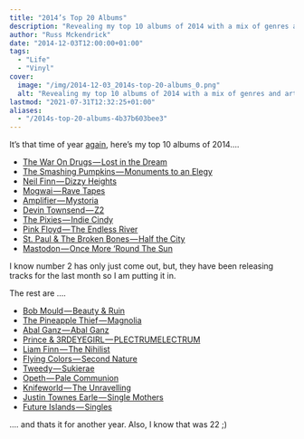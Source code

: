 ```yaml
---
title: "2014’s Top 20 Albums"
description: "Revealing my top 10 albums of 2014 with a mix of genres and artists, plus additional favorites that almost made the cut, all available on Spotify."
author: "Russ Mckendrick"
date: "2014-12-03T12:00:00+01:00"
tags:
  - "Life"
  - "Vinyl"
cover:
  image: "/img/2014-12-03_2014s-top-20-albums_0.png"
  alt: "Revealing my top 10 albums of 2014 with a mix of genres and artists, plus additional favorites that almost made the cut, all available on Spotify."
lastmod: "2021-07-31T12:32:25+01:00"
aliases:
  - "/2014s-top-20-albums-4b37b603bee3"
---
```


It’s that time of year [again](/2013/12/08/top-10-2013/), here’s my top 10 albums of 2014….

- [The War On Drugs — Lost in the Dream](http://open.spotify.com/album/14xxjLlbGy8ACm4MorBjD5)
- [The Smashing Pumpkins — Monuments to an Elegy](http://open.spotify.com/album/7CBU0R0Rj9MaedvP3CKoj5)
- [Neil Finn — Dizzy Heights](http://open.spotify.com/album/6ajnvgSNv3H0cUn4kOVui6)
- [Mogwai — Rave Tapes](http://open.spotify.com/album/2fpcgO6HxWRz4u2dm3ECsH)
- [Amplifier — Mystoria](http://open.spotify.com/album/0EYy4iOYvfFp1zYgRW20jP)
- [Devin Townsend — Z2](http://open.spotify.com/album/2iYw6R8T4DycaeS3LUz575)
- [The Pixies — Indie Cindy](http://open.spotify.com/album/2buKtzUMKIsPcusMqnRYTk)
- [Pink Floyd — The Endless River](http://open.spotify.com/album/0fXAlQ9wTG2glNJvZEkBZc)
- [St. Paul & The Broken Bones — Half the City](http://open.spotify.com/album/2tqtj2GCsOGoYZWkhr81nW)
- [Mastodon — Once More ‘Round The Sun](http://open.spotify.com/album/7mEkBi9a2p2f1WQbnH8Qk5)

I know number 2 has only just come out, but, they have been releasing tracks for the last month so I am putting it in.

The rest are ….

- [Bob Mould — Beauty & Ruin](http://open.spotify.com/album/1Y4SnhJ0qALAVy2NYm5viY)
- [The Pineapple Thief — Magnolia](http://open.spotify.com/album/0X7LXGCRhhlwmLOMBsdmkp)
- [Abal Ganz — Abal Ganz](http://open.spotify.com/album/2iefRDPaHNo2bdYKQD4DpQ)
- [Prince & 3RDEYEGIRL — PLECTRUMELECTRUM](http://open.spotify.com/album/675uV1x91y53JcI7elQN2b)
- [Liam Finn — The Nihilist](http://open.spotify.com/album/6P0nAVCIAoFuOomJKulCSC)
- [Flying Colors — Second Nature](http://open.spotify.com/album/36MGBPCkP85WUf708MSNxW)
- [Tweedy — Sukierae](http://open.spotify.com/album/3xclzHODA8TUREPKjgEZhj)
- [Opeth — Pale Communion](http://open.spotify.com/album/0DLImjuzdrOBQKtYLlf3C5)
- [Knifeworld — The Unravelling](http://open.spotify.com/album/4oYZouptaiq0S74Lxwo6d4)
- [Justin Townes Earle — Single Mothers](http://open.spotify.com/album/0PoFGwkdrC11YIfat5NX22)
- [Future Islands — Singles](http://open.spotify.com/album/1dKh4z5Aayt8FFDWjO5FDh)

…. and thats it for another year. Also, I know that was 22 ;)
